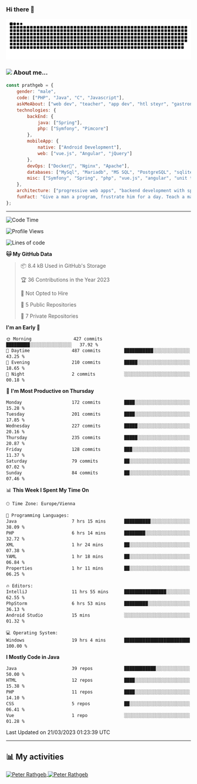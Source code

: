 ### Hi there 👋

<div align="center">
  <img  src="https://github.com/1999AZZAR/1999AZZAR/blob/main/resources/img/grid-snake.svg"
       alt="snake" />
</div>

### <img src="https://media.giphy.com/media/VgCDAzcKvsR6OM0uWg/giphy.gif" width="50"> About me...  

```javascript
const prathgeb = {
    gender: "male",
    code: ["PHP", "Java", "C", "Javascript"],
    askMeAbout: ["web dev", "teacher", "app dev", "htl steyr", "gastronaut"],
    technologies: {
        backEnd: {
            java: ["Spring"],
            php: ["Symfony", "Pimcore"]
        },
        mobileApp: {
            native: ["Android Development"],
            web: ["vue.js", "Angular", "jQuery"]
        },
        devOps: ["Docker🐳", "Nginx", "Apache"],
        databases: ["MySql", "Mariadb", "MS SQL", "PostgreSQL", "sqlite"],
        misc: ["Symfony", "Spring", "php", "vue.js", "angular", "unit testing", "ci/cd using github actions"]
    },
    architecture: ["progressive web apps", "backend development with spring", "backend development with symfony"],
    funFact: "Give a man a program, frustrate him for a day. Teach a man to program, frustrate him for a lifetime."
};
```

---
<!--START_SECTION:waka-->
![Code Time](http://img.shields.io/badge/Code%20Time-112%20hrs%2038%20mins-blue)

![Profile Views](http://img.shields.io/badge/Profile%20Views-3-blue)

![Lines of code](https://img.shields.io/badge/From%20Hello%20World%20I%27ve%20Written-2.4%20million%20lines%20of%20code-blue)

**🐱 My GitHub Data** 

> 📦 8.4 kB Used in GitHub's Storage 
 > 
> 🏆 36 Contributions in the Year 2023
 > 
> 🚫 Not Opted to Hire
 > 
> 📜 5 Public Repositories 
 > 
> 🔑 7 Private Repositories 
 > 
**I'm an Early 🐤** 

```text
🌞 Morning                427 commits         █████████░░░░░░░░░░░░░░░░   37.92 % 
🌆 Daytime                487 commits         ███████████░░░░░░░░░░░░░░   43.25 % 
🌃 Evening                210 commits         █████░░░░░░░░░░░░░░░░░░░░   18.65 % 
🌙 Night                  2 commits           ░░░░░░░░░░░░░░░░░░░░░░░░░   00.18 % 
```
📅 **I'm Most Productive on Thursday** 

```text
Monday                   172 commits         ████░░░░░░░░░░░░░░░░░░░░░   15.28 % 
Tuesday                  201 commits         ████░░░░░░░░░░░░░░░░░░░░░   17.85 % 
Wednesday                227 commits         █████░░░░░░░░░░░░░░░░░░░░   20.16 % 
Thursday                 235 commits         █████░░░░░░░░░░░░░░░░░░░░   20.87 % 
Friday                   128 commits         ███░░░░░░░░░░░░░░░░░░░░░░   11.37 % 
Saturday                 79 commits          ██░░░░░░░░░░░░░░░░░░░░░░░   07.02 % 
Sunday                   84 commits          ██░░░░░░░░░░░░░░░░░░░░░░░   07.46 % 
```


📊 **This Week I Spent My Time On** 

```text
🕑︎ Time Zone: Europe/Vienna

💬 Programming Languages: 
Java                     7 hrs 15 mins       ██████████░░░░░░░░░░░░░░░   38.09 % 
PHP                      6 hrs 14 mins       ████████░░░░░░░░░░░░░░░░░   32.72 % 
XML                      1 hr 24 mins        ██░░░░░░░░░░░░░░░░░░░░░░░   07.38 % 
YAML                     1 hr 18 mins        ██░░░░░░░░░░░░░░░░░░░░░░░   06.84 % 
Properties               1 hr 11 mins        ██░░░░░░░░░░░░░░░░░░░░░░░   06.25 % 

🔥 Editors: 
IntelliJ                 11 hrs 55 mins      ████████████████░░░░░░░░░   62.55 % 
PhpStorm                 6 hrs 53 mins       █████████░░░░░░░░░░░░░░░░   36.13 % 
Android Studio           15 mins             ░░░░░░░░░░░░░░░░░░░░░░░░░   01.32 % 

💻 Operating System: 
Windows                  19 hrs 4 mins       █████████████████████████   100.00 % 
```

**I Mostly Code in Java** 

```text
Java                     39 repos            ████████████░░░░░░░░░░░░░   50.00 % 
HTML                     12 repos            ████░░░░░░░░░░░░░░░░░░░░░   15.38 % 
PHP                      11 repos            ████░░░░░░░░░░░░░░░░░░░░░   14.10 % 
CSS                      5 repos             ██░░░░░░░░░░░░░░░░░░░░░░░   06.41 % 
Vue                      1 repo              ░░░░░░░░░░░░░░░░░░░░░░░░░   01.28 % 
```




 Last Updated on 21/03/2023 01:23:39 UTC
<!--END_SECTION:waka-->

---
  ## 📊 My activities
  <a href="https://github.com/prathgeb">
    <img width=450 height=170 align="center" alt="Peter Rathgeb" src="https://github-readme-stats.vercel.app/api?username=prathgeb&include_all_commits=true&count_private=true&theme=midnight-purple&show_icons=true&bg_color=0D1117&hide_border=true" />
  </a>
  <a href="https://github.com/prathgeb">
    <img align="center" alt="Peter Rathgeb" src="https://github-readme-stats.vercel.app/api/top-langs/?username=prathgeb&include_all_commits=true&count_private=true&theme=midnight-purple&show_icons=true&layout=compact&bg_color=0D1117&hide_border=true" />
  </a>
